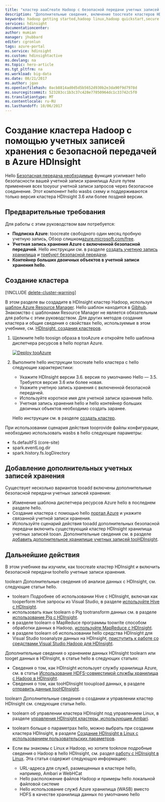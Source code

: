 ```yaml
---
title: "кластер aaaCreate Hadoop с безопасной передачи учетных записей хранения в Azure HDInsight | Документы Microsoft"
description: "Дополнительные сведения, включение toocreate кластеров HDInsight с безопасной передачи учетных записей хранилища Azure."
keywords: hadoop getting started,hadoop linux,hadoop quickstart,secure transfer,azure storage account
services: hdinsight
documentationcenter: 
author: mumian
manager: jhubbard
editor: cgronlun
tags: azure-portal
ms.service: hdinsight
ms.custom: hdinsightactive
ms.devlang: na
ms.topic: hero-article
ms.tgt_pltfrm: na
ms.workload: big-data
ms.date: 08/21/2017
ms.author: jgao
ms.openlocfilehash: 0acb8814ad0d5d5b5652d930b2e3da90f9d7978d
ms.sourcegitcommit: 523283cc1b3c37c428e77850964dc1c33742c5f0
ms.translationtype: MT
ms.contentlocale: ru-RU
ms.lasthandoff: 10/06/2017
---
```

# <a name="create-hadoop-cluster-with-secure-transfer-storage-accounts-in-azure-hdinsight"></a>Создание кластера Hadoop с помощью учетных записей хранения с безопасной передачей в Azure HDInsight

Hello [Безопасная передача необходимые](../storage/common/storage-require-secure-transfer.md) функция усиливает hello безопасности вашей учетной записи хранилища Azure путем применения всех tooyour учетной записи запросов через безопасное соединение. Этот компонент hello wasbs схему и поддерживаются только версия кластера HDInsight 3.6 или более поздней версии. 

## <a name="prerequisites"></a>Предварительные требования
Для работы с этим руководством вам потребуется:

* **Подписка Azure**: toocreate свободного один месяц пробную учетную запись, Обзор слишком[azure.microsoft.com/free](https://azure.microsoft.com/free).
* **Учетная запись хранения Azure с включенной безопасной передачей**. Hello инструкции см. в разделе [создать учетную запись хранилища](../storage/common/storage-create-storage-account.md#create-a-storage-account) и [требуют безопасной передачи](../storage/common/storage-require-secure-transfer.md).
* **Контейнер больших двоичных объектов в учетной записи хранения hello**. 
## <a name="create-cluster"></a>Создание кластера

[!INCLUDE [delete-cluster-warning](../../includes/hdinsight-delete-cluster-warning.md)]


В этом разделе вы создадите в HDInsight кластер Hadoop, используя [шаблон Azure Resource Manager](../azure-resource-manager/resource-group-template-deploy.md). Hello шаблон находится в [Gibhub](https://azure.microsoft.com/resources/templates/101-hdinsight-linux-with-existing-default-storage-account/). Знакомство с шаблонами Resource Manager не является обязательным для работы с этим руководством. Для других методов создания кластера и общие сведения о свойствах hello, используемые в этом учебнике, см. [HDInsight, создания кластеров](hdinsight-hadoop-provision-linux-clusters.md).

1. Щелкните hello toosign образа в tooAzure и откройте hello шаблона диспетчера ресурсов в hello портал Azure. 
   
    <a href="https://portal.azure.com/#create/Microsoft.Template/uri/https%3A%2F%2Fraw.githubusercontent.com%2FAzure%2Fazure-quickstart-templates%2Fmaster%2F101-hdinsight-linux-with-existing-default-storage-account%2Fazuredeploy.json" target="_blank"><img src="./media/hdinsight-hadoop-linux-tutorial-get-started/deploy-to-azure.png" alt="Deploy tooAzure"></a>

2. Выполните hello инструкции toocreate hello кластера с hello следующие характеристики: 

    - Укажите HDInsight версии 3.6.  версия по умолчанию Hello — 3.5. Требуется версия 3.6 или более новая.
    - Укажите учетную запись хранения с включенной безопасной передачей.
    - Используйте короткое имя для учетной записи хранения hello.
    - Учетная запись хранения hello и hello контейнер больших двоичных объектов необходимо создать заранее. 

    Hello инструкции см. в разделе [создать кластер](./hdinsight-hadoop-linux-tutorial-get-started.md#create-cluster). 

При использовании сценария действия tooprovide файлы конфигурации, необходимо использовать wasbs в hello следующие параметры:

- fs.defaultFS (core-site)
- spark.eventLog.dir 
- spark.history.fs.logDirectory

## <a name="add-additional-storage-accounts"></a>Добавление дополнительных учетных записей хранения

Существует несколько вариантов tooadd включены дополнительные безопасной передачи учетных записей хранения:

- Изменение шаблона диспетчера ресурсов Azure hello в последнем разделе hello.
- Создание кластера с помощью hello [портал Azure](https://portal.azure.com) и укажите связанной учетной записи хранения.
- Используйте сценарий действия tooadd дополнительных безопасной передачи включить существующий кластер HDInsight хранилища учетных записей tooan.  Дополнительные сведения см. в разделе [добавить дополнительное хранилище учетных записей tooHDInsight](hdinsight-hadoop-add-storage.md).

## <a name="next-steps"></a>Дальнейшие действия
В этом учебнике вы изучили, как toocreate кластер HDInsight и включить безопасной передачи toohello учетные записи хранения.

toolearn Дополнительные сведения об анализе данных с HDInsight, см. следующие статьи hello.

* toolearn Подробнее об использовании Hive с HDInsight, включая как tooperform Hive запросы из Visual Studio, в разделе [используйте Hive с HDInsight][hdinsight-use-hive].
* использовать язык toolearn о Pig tootransform данных см. в разделе [использование Pig с HDInsight][hdinsight-use-pig].
* в разделе toolearn о MapReduce программы toowrite способом обработки данных в Hadoop, [используйте MapReduce с HDInsight][hdinsight-use-mapreduce].
* в разделе toolearn об использовании hello средства HDInsight для Visual Studio tooanalyze данных на HDInsight, [приступить к работе со средствами Visual Studio Hadoop для HDInsight](hdinsight-hadoop-visual-studio-tools-get-started.md).

Дополнительные сведения о хранением данных HDInsight toolearn или tooget данных в HDInsight, в статье hello в следующих статьях:

* Сведения о том, как HDInsight использует службу хранилища Azure, см. в статье [Использование HDFS-совместимой службы хранилища с Hadoop в HDInsight](hdinsight-hadoop-use-blob-storage.md).
* Сведения о том, как tooHDInsight tooupload данных, в разделе [отправить данные tooHDInsight][hdinsight-upload-data].

toolearn Дополнительные сведения о создании и управлении кластер HDInsight см. следующие статьи hello.

* toolearn об управлении кластера HDInsight под управлением Linux, в разделе [управления HDInsight кластеры, использующие Ambari](hdinsight-hadoop-manage-ambari.md).
* toolearn больше о параметрах hello, можно выбрать при создании кластера HDInsight, в разделе [Создание HDInsight в Linux с использованием пользовательских параметров](hdinsight-hadoop-provision-linux-clusters.md).
* Если вы знакомы с Linux и Hadoop, но хотите tooknow подробные сведения о Hadoop в hello HDInsight, см. раздел [работу с HDInsight в Linux](hdinsight-hadoop-linux-information.md). Эта статья содержит следующую информацию:
  
  * URL-адреса для служб, размещенных в кластере hello, например, Ambari и WebHCat
  * Hello расположение файлов Hadoop и примеры hello локальной файловой системе
  * Hello использование служб Azure хранилища (WASB) вместо HDFS в качестве хранилища данных по умолчанию hello

[1]: ../HDInsight/hdinsight-hadoop-visual-studio-tools-get-started.md

[hdinsight-provision]: hdinsight-provision-linux-clusters.md
[hdinsight-upload-data]: hdinsight-upload-data.md
[hdinsight-use-mapreduce]: hdinsight-use-mapreduce.md
[hdinsight-use-hive]: hdinsight-use-hive.md
[hdinsight-use-pig]: hdinsight-use-pig.md


